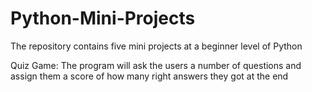 # Python-Mini-Projects
The repository contains five mini projects at a beginner level of Python

Quiz Game:
The program will ask the users a number of questions and assign them a score of how many right answers they got at the end
